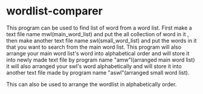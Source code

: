 # wordlist-comparer
This program can be used to find list of word from a word list. First make a text file name mwl(main_word_list) and put the all collection of word in it , then make another text file name swl(small_word_list) and put the words in it that you want to search from the main word list. This program will also arrange your main word list's word into alphabetical order and will store it into newly made text file by program name "amw"l(arranged main word list) it will also arranged your swl's word alphabetically and will store it into another text file made by program name "aswl"(arranged small word list).

This can also be used to arrange the wordlist in alphabetically order.

